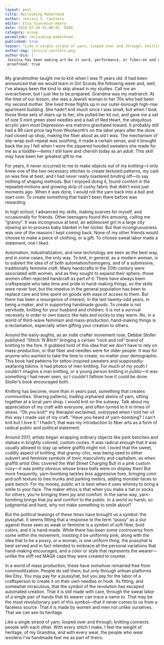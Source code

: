 ```yaml
---
layout: post
title: Reclaiming Makerhood
author: Jessica S. Cauttero
editor: Elsa Sjunneson-Henry
date: 2018-07-26 01:00:01 -0500
category: essay
permalink: reclaiming-makerhood
published: true
teaser: “Like a single strand of yarn, looped over and through, knitting connects people with each other.“
author-img: jessica-cauttero.png
author-bio: |
 Jessica has been making art—be it word, performance, or fiber—on and off since adolescence. She has been working in or around theatermaking for over ten years and her favorite offstage job was probably making puppets. When not writing, reading, sewing, or knitting, she is either performing under an assumed name wearing a lot of glitter, marathoning television series, or cuddling one of her critters (husband included).
 proofread: true
---
```


My grandmother taught me to knit when I was 11 years old. It had been announced that we would learn in Girl Scouts the following week and, well, I've always been the kind to skip ahead in my studies. Call me an overachiever, but I just like to be prepared. Grandma was my matriarch. At the time of our lesson, she was a Jewish woman in her 70s who had been my second mother. She lived three flights up in our outer-borough high-rise apartment building. She hadn’t knit much since I was small, but when I took those three sets of stairs up to her, she pulled her kit out, and gave me a set of size 5 mint green steel needles and a ball of Red Heart, the ubiquitous acrylic yarn most Depression-era matrons gravitated toward. It probably still had a 99 cent price tag from Woolworth’s on the label years after the store had closed up shop, making the fiber about as old I was. The mechanism of slip-wrap-pull-repeat was soothing, it made a certain sense, and it brought back the joy I felt when I wore the zippered hooded sweaters she made for me as a toddler—items I still have and cherish today as an adult. This skill may have been her greatest gift to me.

For years, it never occurred to me to make objects out of my knitting—I only knew one of the two necessary stitches to create textured patterns, my cast on was fine at best, and I had never really mastered binding off—to say nothing of shaping methods. But I enjoyed doing it, found comfort in the repeated motions and growing strip of cushy fabric that didn’t exist just moments ago. When it was done, I would roll the yarn back into a ball and start over. To create something that hadn’t been there before was rewarding.

In high school, I advanced my skills, making scarves for myself, and occasionally for friends. Other teenagers found this amusing, calling me “granny”. It was incongruous at best, an adolescent girl in a large city stowing an in-process baby blanket in her locker. But that incongruousness was one of the reasons I kept coming back. None of my other friends would choose to make a piece of clothing, or a gift. To choose sweat labor made a statement, one I liked.

Automation, industrialization, and new technology are seen as the best way, and in some cases, the only way. To knit, in general, as a modern woman, is to subvert the idea of of both automation/homogeny, and of a submissive, traditionally feminine craft. Many handcrafts in the 20th century were associated with women, and as they sought to expand their sphere, those women often rejected handcraft as part of it. There have always been craftspeople who take time and pride in hand-making things, so the skills were never lost, but the impetus in the general population has been to replace care and time spent on goods with ease of access to them. But there has been a resurgence of interest, in the last twenty-odd years, in being a maker, and in supporting handmade goods. To create is not servitude, knitting for your husband and children; it is not a survival necessity in order to own basics like hats and socks to stay warm. No, in a world of third-wave feminism and mass-production, hand-making things is a reclamation, especially when gifting your creation to others.

Around the early-aughts, as an indie crafter movement rose, Debbie Stoller published _“Stitch ’N Bitch“_ bringing a certain “rock and roll“ brand of knitting to the fore. It grabbed hold of this idea that we don't have to rely on mass-production, or that fiber and needles were for older people. It was for anyone who wanted to take the time to create, no matter your demographic. This book had patterns for tattoo-inspired sweaters and supposedly-seafaring bikinis. It had photos of men knitting. For much of my youth I couldn't imagine a man knitting, or a young person knitting in public—it was something I had never seen, so I couldn't fathom how it could be done. Stoller’s book encouraged both.

Knitting has become, more than in years past, something that creates communities. Sharing patterns, trading orphaned skeins of yarn, sitting together at a local yarn shop. I would knit on the subway. Talk about my appreciation of my craft with everyone, and often turned to it in times of stress. “Oh you knit!“ my therapist exclaimed, overjoyed when I told her of this way I made use of my craft. “Have you heard of yarn-bombing? I can't knit but I love it.“ I hadn't; that was my introduction to fiber arts as a form of radical public and political statement.

Around 2011, artists began wrapping ordinary objects like park benches and statues in brightly colored, custom cozies. It was radical enough that it was usually allowed to stay up where graffiti might not. I loved that the sweet, cuddly aspect of knitting, that granny-chic, was being used to either subvert and feminize symbols of toxic masculinity and capitalism, as when graffiti artist Olec covered the Wall Street Charging Bull in a pink custom cozy—it was pretty obvious whose brass balls were on display then! But more frequently, yarn-bombing tackles less aggressive foes, bringing color and soft texture to tree trunks and parking meters, adding monster faces to park bench. For my money, public art is best when it uses whimsy to bring a smile to your face. The maker ethos is that when you make a hat or socks for others, you’re bringing them joy and comfort. In the same way, yarn-bombing brings that joy and comfort to the public. In a world so harsh, so judgmental and hard, why not make something to smile about?

But the political leanings of these times have brought us a symbol: the pussyhat. It seems fitting that a response to the term “pussy” as a slur against those seen as weak or feminine is a symbol of soft fiber, bold colors, and it is hand-made. While there has been some controversy from some within the movement, insisting it be uniformly pink, along with the idea that to be a pussy, or a woman, is one uniform thing, the pussyhat is best served and in fact intended to embrace all the personal variations that hand-making encourages, and a color or style that represents the wearer—unlike the stiff red MAGA caps they were created to counter.

In a world of mass production, these have somehow remained free from commoditization. People do sell them, but only through artisan platforms like Etsy. You may pay for a pussyhat, but you pay for the labor of a craftsperson to create it on their own needles or hook. Its fitting, and somewhat miraculous, that the symbol of the revolution has escaped automated creation. That it is still made with care, through the sweat labor of a single pair of hands that its wearer can trace a name to. That may be the most revolutionary part of this symbol—that it never comes to us from a faceless source. That it is made by women and men not unlike ourselves. That we can see its heritage.

Like a single strand of yarn, looped over and through, knitting connects people with each other. With every stitch I make, I feel the weight of heritage, of my Grandma, and with every wear, the people who wear woolens I’ve handmade feel me as part of theirs.
